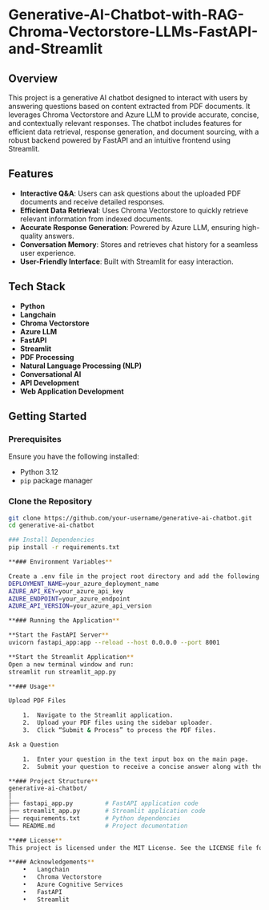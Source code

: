 # Generative-AI-Chatbot-with-RAG-Chroma-Vectorstore-LLMs-FastAPI-and-Streamlit

## Overview

This project is a generative AI chatbot designed to interact with users by answering questions based on content extracted from PDF documents. It leverages Chroma Vectorstore and Azure LLM to provide accurate, concise, and contextually relevant responses. The chatbot includes features for efficient data retrieval, response generation, and document sourcing, with a robust backend powered by FastAPI and an intuitive frontend using Streamlit.

## Features

- **Interactive Q&A**: Users can ask questions about the uploaded PDF documents and receive detailed responses.
- **Efficient Data Retrieval**: Uses Chroma Vectorstore to quickly retrieve relevant information from indexed documents.
- **Accurate Response Generation**: Powered by Azure LLM, ensuring high-quality answers.
- **Conversation Memory**: Stores and retrieves chat history for a seamless user experience.
- **User-Friendly Interface**: Built with Streamlit for easy interaction.

## Tech Stack

- **Python**
- **Langchain**
- **Chroma Vectorstore**
- **Azure LLM**
- **FastAPI**
- **Streamlit**
- **PDF Processing**
- **Natural Language Processing (NLP)**
- **Conversational AI**
- **API Development**
- **Web Application Development**

## Getting Started

### Prerequisites

Ensure you have the following installed:

- Python 3.12
- `pip` package manager

### Clone the Repository

```bash
git clone https://github.com/your-username/generative-ai-chatbot.git
cd generative-ai-chatbot

### Install Dependencies
pip install -r requirements.txt

**### Environment Variables**

Create a .env file in the project root directory and add the following environment variables:
DEPLOYMENT_NAME=your_azure_deployment_name
AZURE_API_KEY=your_azure_api_key
AZURE_ENDPOINT=your_azure_endpoint
AZURE_API_VERSION=your_azure_api_version

**### Running the Application**

**Start the FastAPI Server**
uvicorn fastapi_app:app --reload --host 0.0.0.0 --port 8001

**Start the Streamlit Application**
Open a new terminal window and run:
streamlit run streamlit_app.py

**### Usage**

Upload PDF Files

	1.	Navigate to the Streamlit application.
	2.	Upload your PDF files using the sidebar uploader.
	3.	Click “Submit & Process” to process the PDF files.

Ask a Question

	1.	Enter your question in the text input box on the main page.
	2.	Submit your question to receive a concise answer along with the source documents.

**### Project Structure**
generative-ai-chatbot/
│
├── fastapi_app.py         # FastAPI application code
├── streamlit_app.py       # Streamlit application code
├── requirements.txt       # Python dependencies
└── README.md              # Project documentation

**### License**
This project is licensed under the MIT License. See the LICENSE file for details.

**### Acknowledgements**
	•	Langchain
	•	Chroma Vectorstore
	•	Azure Cognitive Services
	•	FastAPI
	•	Streamlit

